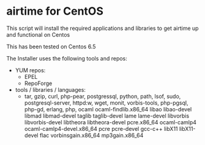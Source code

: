 airtime for CentOS
==============

This script will install the required applications and libraries to get airtime up and functional on Centos

This has been tested on Centos 6.5
  
The Installer uses the following tools and repos:
  
* YUM repos:
  * EPEL
  * RepoForge
* tools / libraries / languages:
  * tar, gzip, curl, php-pear, postgressql, python, path, lsof, sudo, postgresql-server, httpd:w, wget, monit, vorbis-tools, php-pgsql, php-gd, erlang, php, ocaml ocaml-findlib.x86_64 libao libao-devel libmad libmad-devel taglib taglib-devel lame lame-devel libvorbis libvorbis-devel libtheora libtheora-devel pcre.x86_64 ocaml-camlp4 ocaml-camlp4-devel.x86_64 pcre pcre-devel gcc-c++ libX11 libX11-devel flac vorbinsgain.x86_64 mp3gain.x86_64


